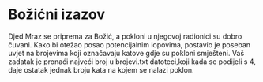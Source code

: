 # Božićni izazov 

Djed Mraz se priprema za Božić, a pokloni u njegovoj radionici su dobro čuvani. Kako bi otežao posao potencijalnim lopovima, postavio je poseban uvjet na brojevima koji označavaju katove gdje su pokloni smješteni. Vaš zadatak je pronaći najveći broj u brojevi.txt datoteci,koji kada se podijeli s 4, daje ostatak jednak broju kata na kojem se nalazi poklon.
